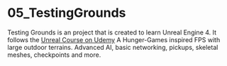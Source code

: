 # 05_TestingGrounds
Testing Grounds is an project that is created to learn Unreal Engine 4. It follows the [Unreal Course on Udemy](http://unrealcourse.com)
A Hunger-Games inspired FPS with large outdoor terrains. Advanced AI, basic networking, pickups, skeletal meshes, checkpoints and more.
